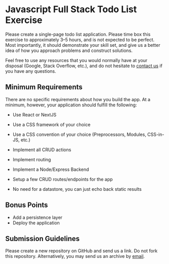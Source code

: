 # Javascript Full Stack Todo List Exercise

Please create a single-page todo list application. Please time box this exercise to approximately 3&ndash;5 hours, and is not expected to be perfect. Most importantly, it should demonstrate your skill set, and give us a better idea of how you approach problems and construct solutions.

Feel free to use any resources that you would normally have at your disposal (Google, Stack Overflow, etc.), and do not hesitate to [contact us](mailto:developer@hellotonic.com) if you have any questions.

## Minimum Requirements

There are no specific requirements about how you build the app. At a minimum, however, your application should fulfill the following:

- Use React or NextJS
- Use a CSS framework of your choice
- Use a CSS convention of your choice (Preprocessors, Modules, CSS-in-JS, etc.)
- Implement all CRUD actions
- Implement routing

- Implement a Node/Express Backend
- Setup a few CRUD routes/endpoints for the app
- No need for a datastore, you can just echo back static results

## Bonus Points

- Add a persistence layer
- Deploy the application

## Submission Guidelines

Please create a new repository on GitHub and send us a link. Do not fork this repository. Alternatively, you may send us an archive by [email](mailto:developer@hellotonic.com).
